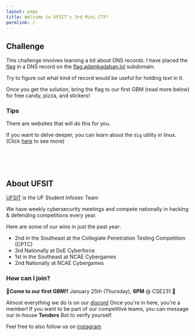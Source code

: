 ```yaml
---
layout: page
title: Welcome to UFSIT's 3rd Mini CTF!
permlink: /
---
```


## Challenge

This challenge involves learning a bit about DNS records. I have placed the [flag](https://en.wikipedia.org/wiki/Capture_the_flag_(cybersecurity)#:~:text=Capture%20the%20Flag%20(CTF)%20in,both%20competitive%20or%20educational%20purposes.) in a DNS record on the [flag.adamkadaban.lol](http://flag.adamkadaban.lol) subdomain.

Try to figure out what kind of record would be useful for holding _text_ in it.

Once you get the solution, bring the flag to our first GBM (read more below) for free candy, pizza, and stickers!

### Tips

There are websites that will do this for you.

If you want to delve deeper, you can learn about the `dig` utility in linux. (Click [here](https://linux.die.net/man/1/dig) to see more)

<br>
<br>
<br>

## About UFSIT

[UFSIT](https://ufsit.club) is the UF Student Infosec Team

We have weekly cybersecurity meetings and compete nationally in hacking & defending competitions every year.


Here are some of our wins in just the past year:
- 2nd in the Southeast at the Collegiate Penetration Testing Competition (CPTC)
- 3rd Nationally at DoE Cyberforce
- 1st in the Southeast at NCAE Cybergames
- 2nd Nationally at NCAE Cybergames

### How can I join?

🚨**Come to our first GBM!!** January 25th (Thursday), **6PM** @ CSE231 🚨

Almost everything we do is on our [discord](https://discord.ufsit.club)
Once you're in here, you're a member! If you want to be part of our competitive teams, you can message our in-house **Tenders** Bot to verify yourself.

Feel free to also follow us on [instagram](https://instagram.com/uf.sit)
